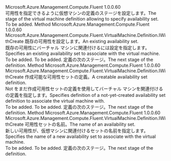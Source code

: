 <Type Name="IWithAvailabilitySet" FullName="Microsoft.Azure.Management.Compute.Fluent.VirtualMachine.Definition.IWithAvailabilitySet">
  <TypeSignature Language="C#" Value="public interface IWithAvailabilitySet" />
  <TypeSignature Language="ILAsm" Value=".class public interface auto ansi abstract IWithAvailabilitySet" />
  <TypeSignature Language="DocId" Value="T:Microsoft.Azure.Management.Compute.Fluent.VirtualMachine.Definition.IWithAvailabilitySet" />
  <TypeSignature Language="VB.NET" Value="Public Interface IWithAvailabilitySet" />
  <TypeSignature Language="F#" Value="type IWithAvailabilitySet = interface" />
  <AssemblyInfo>
    <AssemblyName>Microsoft.Azure.Management.Compute.Fluent</AssemblyName>
    <AssemblyVersion>1.0.0.60</AssemblyVersion>
  </AssemblyInfo>
  <Interfaces />
  <Docs>
    <summary>
            <span data-ttu-id="98a7b-101">可用性を指定できるように仮想マシンの定義のステージを設定します。</span><span class="sxs-lookup"><span data-stu-id="98a7b-101">The stage of the virtual machine definition allowing to specify availability set.</span></span>
            </summary>
    <remarks>To be added.</remarks>
  </Docs>
  <Members>
    <Member MemberName="WithExistingAvailabilitySet">
      <MemberSignature Language="C#" Value="public Microsoft.Azure.Management.Compute.Fluent.VirtualMachine.Definition.IWithCreate WithExistingAvailabilitySet (Microsoft.Azure.Management.Compute.Fluent.IAvailabilitySet availabilitySet);" />
      <MemberSignature Language="ILAsm" Value=".method public hidebysig newslot virtual instance class Microsoft.Azure.Management.Compute.Fluent.VirtualMachine.Definition.IWithCreate WithExistingAvailabilitySet(class Microsoft.Azure.Management.Compute.Fluent.IAvailabilitySet availabilitySet) cil managed" />
      <MemberSignature Language="DocId" Value="M:Microsoft.Azure.Management.Compute.Fluent.VirtualMachine.Definition.IWithAvailabilitySet.WithExistingAvailabilitySet(Microsoft.Azure.Management.Compute.Fluent.IAvailabilitySet)" />
      <MemberSignature Language="VB.NET" Value="Public Function WithExistingAvailabilitySet (availabilitySet As IAvailabilitySet) As IWithCreate" />
      <MemberSignature Language="F#" Value="abstract member WithExistingAvailabilitySet : Microsoft.Azure.Management.Compute.Fluent.IAvailabilitySet -&gt; Microsoft.Azure.Management.Compute.Fluent.VirtualMachine.Definition.IWithCreate" Usage="iWithAvailabilitySet.WithExistingAvailabilitySet availabilitySet" />
      <MemberType>Method</MemberType>
      <AssemblyInfo>
        <AssemblyName>Microsoft.Azure.Management.Compute.Fluent</AssemblyName>
        <AssemblyVersion>1.0.0.60</AssemblyVersion>
      </AssemblyInfo>
      <ReturnValue>
        <ReturnType>Microsoft.Azure.Management.Compute.Fluent.VirtualMachine.Definition.IWithCreate</ReturnType>
      </ReturnValue>
      <Parameters>
        <Parameter Name="availabilitySet" Type="Microsoft.Azure.Management.Compute.Fluent.IAvailabilitySet" />
      </Parameters>
      <Docs>
        <param name="availabilitySet"><span data-ttu-id="98a7b-102">既存の可用性を設定します。</span><span class="sxs-lookup"><span data-stu-id="98a7b-102">An existing availability set.</span></span></param>
        <summary>
            <span data-ttu-id="98a7b-103">既存の可用性にバーチャル マシンに関連付けるには設定を指定します。</span><span class="sxs-lookup"><span data-stu-id="98a7b-103">Specifies an existing availability set to associate with the virtual machine.</span></span>
            </summary>
        <returns>To be added.</returns>
        <remarks>To be added.</remarks>
        <return><span data-ttu-id="98a7b-104">定義の次のステージ。</span><span class="sxs-lookup"><span data-stu-id="98a7b-104">The next stage of the definition.</span></span></return>
      </Docs>
    </Member>
    <Member MemberName="WithNewAvailabilitySet">
      <MemberSignature Language="C#" Value="public Microsoft.Azure.Management.Compute.Fluent.VirtualMachine.Definition.IWithCreate WithNewAvailabilitySet (Microsoft.Azure.Management.ResourceManager.Fluent.Core.ResourceActions.ICreatable&lt;Microsoft.Azure.Management.Compute.Fluent.IAvailabilitySet&gt; creatable);" />
      <MemberSignature Language="ILAsm" Value=".method public hidebysig newslot virtual instance class Microsoft.Azure.Management.Compute.Fluent.VirtualMachine.Definition.IWithCreate WithNewAvailabilitySet(class Microsoft.Azure.Management.ResourceManager.Fluent.Core.ResourceActions.ICreatable`1&lt;class Microsoft.Azure.Management.Compute.Fluent.IAvailabilitySet&gt; creatable) cil managed" />
      <MemberSignature Language="DocId" Value="M:Microsoft.Azure.Management.Compute.Fluent.VirtualMachine.Definition.IWithAvailabilitySet.WithNewAvailabilitySet(Microsoft.Azure.Management.ResourceManager.Fluent.Core.ResourceActions.ICreatable{Microsoft.Azure.Management.Compute.Fluent.IAvailabilitySet})" />
      <MemberSignature Language="VB.NET" Value="Public Function WithNewAvailabilitySet (creatable As ICreatable(Of IAvailabilitySet)) As IWithCreate" />
      <MemberSignature Language="F#" Value="abstract member WithNewAvailabilitySet : Microsoft.Azure.Management.ResourceManager.Fluent.Core.ResourceActions.ICreatable&lt;Microsoft.Azure.Management.Compute.Fluent.IAvailabilitySet&gt; -&gt; Microsoft.Azure.Management.Compute.Fluent.VirtualMachine.Definition.IWithCreate" Usage="iWithAvailabilitySet.WithNewAvailabilitySet creatable" />
      <MemberType>Method</MemberType>
      <AssemblyInfo>
        <AssemblyName>Microsoft.Azure.Management.Compute.Fluent</AssemblyName>
        <AssemblyVersion>1.0.0.60</AssemblyVersion>
      </AssemblyInfo>
      <ReturnValue>
        <ReturnType>Microsoft.Azure.Management.Compute.Fluent.VirtualMachine.Definition.IWithCreate</ReturnType>
      </ReturnValue>
      <Parameters>
        <Parameter Name="creatable" Type="Microsoft.Azure.Management.ResourceManager.Fluent.Core.ResourceActions.ICreatable&lt;Microsoft.Azure.Management.Compute.Fluent.IAvailabilitySet&gt;" />
      </Parameters>
      <Docs>
        <param name="creatable"><span data-ttu-id="98a7b-105">作成可能な可用性セットの定義。</span><span class="sxs-lookup"><span data-stu-id="98a7b-105">A creatable availability set definition.</span></span></param>
        <summary>
            <span data-ttu-id="98a7b-106">Not をまだ作成可用性セットの定義を使用してバーチャル マシンを関連付けるの定義を指定します。</span><span class="sxs-lookup"><span data-stu-id="98a7b-106">Specifies definition of a not-yet-created availability set definition to associate the virtual machine with.</span></span>
            </summary>
        <returns>To be added.</returns>
        <remarks>To be added.</remarks>
        <return><span data-ttu-id="98a7b-107">定義の次のステージ。</span><span class="sxs-lookup"><span data-stu-id="98a7b-107">The next stage of the definition.</span></span></return>
      </Docs>
    </Member>
    <Member MemberName="WithNewAvailabilitySet">
      <MemberSignature Language="C#" Value="public Microsoft.Azure.Management.Compute.Fluent.VirtualMachine.Definition.IWithCreate WithNewAvailabilitySet (string name);" />
      <MemberSignature Language="ILAsm" Value=".method public hidebysig newslot virtual instance class Microsoft.Azure.Management.Compute.Fluent.VirtualMachine.Definition.IWithCreate WithNewAvailabilitySet(string name) cil managed" />
      <MemberSignature Language="DocId" Value="M:Microsoft.Azure.Management.Compute.Fluent.VirtualMachine.Definition.IWithAvailabilitySet.WithNewAvailabilitySet(System.String)" />
      <MemberSignature Language="VB.NET" Value="Public Function WithNewAvailabilitySet (name As String) As IWithCreate" />
      <MemberSignature Language="F#" Value="abstract member WithNewAvailabilitySet : string -&gt; Microsoft.Azure.Management.Compute.Fluent.VirtualMachine.Definition.IWithCreate" Usage="iWithAvailabilitySet.WithNewAvailabilitySet name" />
      <MemberType>Method</MemberType>
      <AssemblyInfo>
        <AssemblyName>Microsoft.Azure.Management.Compute.Fluent</AssemblyName>
        <AssemblyVersion>1.0.0.60</AssemblyVersion>
      </AssemblyInfo>
      <ReturnValue>
        <ReturnType>Microsoft.Azure.Management.Compute.Fluent.VirtualMachine.Definition.IWithCreate</ReturnType>
      </ReturnValue>
      <Parameters>
        <Parameter Name="name" Type="System.String" />
      </Parameters>
      <Docs>
        <param name="name"><span data-ttu-id="98a7b-108">可用性セットの名前。</span><span class="sxs-lookup"><span data-stu-id="98a7b-108">The name of an availability set.</span></span></param>
        <summary>
            <span data-ttu-id="98a7b-109">新しい可用性が、仮想マシンに関連付けるセットの名前を指定します。</span><span class="sxs-lookup"><span data-stu-id="98a7b-109">Specifies the name of a new availability set to associate with the virtual machine.</span></span>
            </summary>
        <returns>To be added.</returns>
        <remarks>To be added.</remarks>
        <return><span data-ttu-id="98a7b-110">定義の次のステージ。</span><span class="sxs-lookup"><span data-stu-id="98a7b-110">The next stage of the definition.</span></span></return>
      </Docs>
    </Member>
  </Members>
</Type>